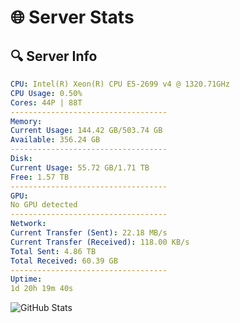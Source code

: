 # 🌐 Server Stats
## 🔍 Server Info
```yaml
CPU: Intel(R) Xeon(R) CPU E5-2699 v4 @ 1320.71GHz
CPU Usage: 0.50%
Cores: 44P | 88T
-----------------------------------
Memory:
Current Usage: 144.42 GB/503.74 GB
Available: 356.24 GB
-----------------------------------
Disk:
Current Usage: 55.72 GB/1.71 TB
Free: 1.57 TB
-----------------------------------
GPU:
No GPU detected
-----------------------------------
Network:
Current Transfer (Sent): 22.18 MB/s
Current Transfer (Received): 118.00 KB/s
Total Sent: 4.86 TB
Total Received: 60.39 GB
-----------------------------------
Uptime:
1d 20h 19m 40s
```
![GitHub Stats](https://img.shields.io/badge/Updated-2025-03-09_17:42:29-blue)